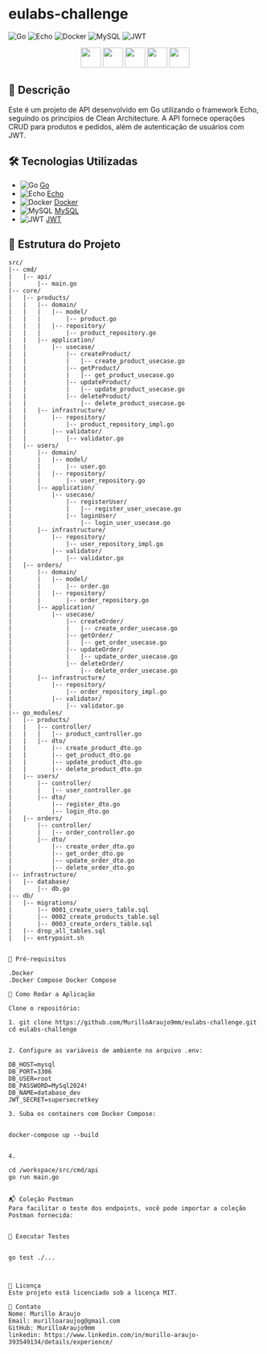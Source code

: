 # eulabs-challenge

![Go](https://img.shields.io/badge/Go-1.21.4-blue.svg)
![Echo](https://img.shields.io/badge/Echo-4.6.0-blue.svg)
![Docker](https://img.shields.io/badge/Docker-20.10.8-blue.svg)
![MySQL](https://img.shields.io/badge/MySQL-8.0-blue.svg)
![JWT](https://img.shields.io/badge/JWT-JSON%20Web%20Tokens-orange)

<p align="center">
  <img src="https://user-images.githubusercontent.com/25181517/121302934-04a28380-c8e1-11eb-8385-0c4e1e4bcae8.png" width="40" height="40"/> 
  <img src="https://user-images.githubusercontent.com/25181517/121302936-04a28380-c8e1-11eb-8052-3165705f3af4.png" width="40" height="40"/>
  <img src="https://user-images.githubusercontent.com/25181517/121302938-053b1a00-c8e1-11eb-81af-f8316e082751.png" width="40" height="40"/>
  <img src="https://user-images.githubusercontent.com/25181517/121302940-053b1a00-c8e1-11eb-95f1-c900b0bc0f04.png" width="40" height="40"/>
  <img src="https://user-images.githubusercontent.com/25181517/121302941-05d3b080-c8e1-11eb-867e-d46a1f0b95d0.png" width="40" height="40"/>
</p>

## 🚀 Descrição

Este é um projeto de API desenvolvido em Go utilizando o framework Echo, seguindo os princípios de Clean Architecture. A API fornece operações CRUD para produtos e pedidos, além de autenticação de usuários com JWT.

## 🛠️ Tecnologias Utilizadas

- ![Go](https://img.shields.io/badge/Go-1.21.4-blue.svg) [Go](https://golang.org/)
- ![Echo](https://img.shields.io/badge/Echo-4.6.0-blue.svg) [Echo](https://echo.labstack.com/)
- ![Docker](https://img.shields.io/badge/Docker-20.10.8-blue.svg) [Docker](https://www.docker.com/)
- ![MySQL](https://img.shields.io/badge/MySQL-8.0-blue.svg) [MySQL](https://www.mysql.com/)
- ![JWT](https://img.shields.io/badge/JWT-JSON%20Web%20Tokens-orange) [JWT](https://jwt.io/)

## 📂 Estrutura do Projeto

```plaintext
src/
|-- cmd/
|   |-- api/
|       |-- main.go
|-- core/
|   |-- products/
|   |   |-- domain/
|   |   |   |-- model/
|   |   |       |-- product.go
|   |   |   |-- repository/
|   |   |       |-- product_repository.go
|   |   |-- application/
|   |       |-- usecase/
|   |           |-- createProduct/
|   |           |   |-- create_product_usecase.go
|   |           |-- getProduct/
|   |           |   |-- get_product_usecase.go
|   |           |-- updateProduct/
|   |           |   |-- update_product_usecase.go
|   |           |-- deleteProduct/
|   |               |-- delete_product_usecase.go
|   |   |-- infrastructure/
|   |       |-- repository/
|   |           |-- product_repository_impl.go
|   |       |-- validator/
|   |           |-- validator.go
|   |-- users/
|       |-- domain/
|       |   |-- model/
|       |       |-- user.go
|       |   |-- repository/
|       |       |-- user_repository.go
|       |-- application/
|           |-- usecase/
|               |-- registerUser/
|               |   |-- register_user_usecase.go
|               |-- loginUser/
|                   |-- login_user_usecase.go
|       |-- infrastructure/
|           |-- repository/
|               |-- user_repository_impl.go
|           |-- validator/
|               |-- validator.go
|   |-- orders/
|       |-- domain/
|       |   |-- model/
|       |       |-- order.go
|       |   |-- repository/
|       |       |-- order_repository.go
|       |-- application/
|           |-- usecase/
|               |-- createOrder/
|               |   |-- create_order_usecase.go
|               |-- getOrder/
|               |   |-- get_order_usecase.go
|               |-- updateOrder/
|               |   |-- update_order_usecase.go
|               |-- deleteOrder/
|                   |-- delete_order_usecase.go
|       |-- infrastructure/
|           |-- repository/
|               |-- order_repository_impl.go
|           |-- validator/
|               |-- validator.go
|-- go_modules/
|   |-- products/
|   |   |-- controller/
|   |   |   |-- product_controller.go
|   |   |-- dto/
|   |       |-- create_product_dto.go
|   |       |-- get_product_dto.go
|   |       |-- update_product_dto.go
|   |       |-- delete_product_dto.go
|   |-- users/
|       |-- controller/
|       |   |-- user_controller.go
|       |-- dto/
|           |-- register_dto.go
|           |-- login_dto.go
|   |-- orders/
|       |-- controller/
|       |   |-- order_controller.go
|       |-- dto/
|           |-- create_order_dto.go
|           |-- get_order_dto.go
|           |-- update_order_dto.go
|           |-- delete_order_dto.go
|-- infrastructure/
|   |-- database/
|       |-- db.go
|-- db/
|   |-- migrations/
|       |-- 0001_create_users_table.sql
|       |-- 0002_create_products_table.sql
|       |-- 0003_create_orders_table.sql
|   |-- drop_all_tables.sql
|   |-- entrypoint.sh


📝 Pré-requisitos

.Docker
.Docker Compose Docker Compose

🚀 Como Rodar a Aplicação

Clone o repositório:

1. git clone https://github.com/MurilloAraujo9mm/eulabs-challenge.git
cd eulabs-challenge


2. Configure as variáveis de ambiente no arquivo .env:

DB_HOST=mysql
DB_PORT=3306
DB_USER=root
DB_PASSWORD=MySql2024!
DB_NAME=database_dev
JWT_SECRET=supersecretkey

3. Suba os containers com Docker Compose:


docker-compose up --build


4. 

cd /workspace/src/cmd/api
go run main.go


📬 Coleção Postman
Para facilitar o teste dos endpoints, você pode importar a coleção Postman fornecida:


🧪 Executar Testes


go test ./...



📄 Licença
Este projeto está licenciado sob a licença MIT.

👤 Contato
Nome: Murillo Araujo
Email: murilloaraujog@gmail.com
GitHub: MurilloAraujo9mm
linkedin: https://www.linkedin.com/in/murillo-araujo-393549134/details/experience/